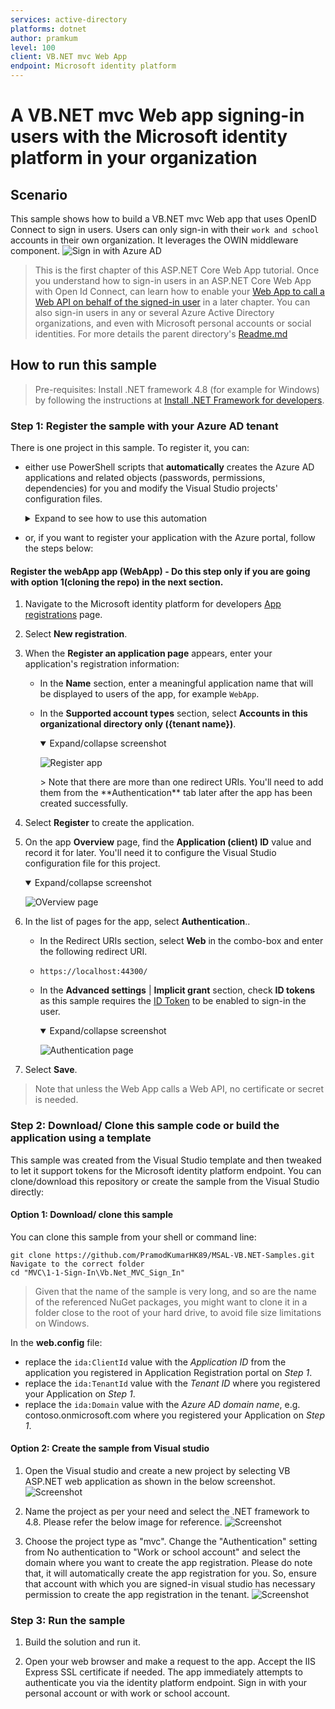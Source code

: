 ```yaml
---
services: active-directory
platforms: dotnet
author: pramkum
level: 100
client: VB.NET mvc Web App
endpoint: Microsoft identity platform
---
```


# A VB.NET mvc Web app signing-in users with the Microsoft identity platform in your organization

## Scenario

This sample shows how to build a VB.NET mvc Web app that uses OpenID Connect to sign in users. Users can only sign-in with their `work and school` accounts in their own organization. It leverages the OWIN middleware component.
![Sign in with Azure AD](Images/sign-in.png)

> This is the first chapter of this ASP.NET Core Web App tutorial. Once you understand how to sign-in users in an ASP.NET Core Web App with Open Id Connect, can learn how to enable your [Web App to call a Web API on behalf of the signed-in user](../../2-WebApp-graph-user) in a later chapter.
  You can also sign-in users in any or several Azure Active Directory organizations, and even with Microsoft personal accounts or social identities. For more details the parent directory's [Readme.md](../Readme.md)

## How to run this sample

> Pre-requisites: Install .NET framework 4.8 (for example for Windows) by following the instructions at [Install .NET Framework for developers](https://docs.microsoft.com/en-us/dotnet/framework/install/guide-for-developers). 

### Step 1: Register the sample with your Azure AD tenant

There is one project in this sample. To register it, you can:

- either use PowerShell scripts that **automatically** creates the Azure AD applications and related objects (passwords, permissions, dependencies) for you and modify the Visual Studio projects' configuration files.

  <details>
  <summary>Expand to see how to use this automation</summary>

    1. On Windows run PowerShell and navigate to the solution's folder

    2. In PowerShell run:

       ```PowerShell
       Set-ExecutionPolicy -ExecutionPolicy RemoteSigned -Scope Process -Force
       ```

    3. Run the script to create your Azure AD application and configure the code of the sample application accordingly

       ```PowerShell
       cd .\AppCreationScripts\ 
   .\Configure.ps1
       ```

       > Other ways of running the scripts are described in [App Creation Scripts](./AppCreationScripts/AppCreationScripts.md)

    4. Open the Visual Studio solution and click start. That's it!

    </details>

- or, if you want to register your application with the Azure portal, follow the steps below:

#### Register the webApp app (WebApp) - Do this step only if you are going with option 1(cloning the repo) in the next section. 

1. Navigate to the Microsoft identity platform for developers [App registrations](https://go.microsoft.com/fwlink/?linkid=2083908) page.
1. Select **New registration**.
1. When the **Register an application page** appears, enter your application's registration information:
   - In the **Name** section, enter a meaningful application name that will be displayed to users of the app, for example `WebApp`.
   - In the **Supported account types** section, select **Accounts in this organizational directory only ({tenant name})**.
     <details open=true>
     <summary>Expand/collapse screenshot</summary>

       ![Register app](Images/screenshot-register-app.png)

     </details>
     > Note that there are more than one redirect URIs. You'll need to add them from the **Authentication** tab later after the app has been created successfully.
     
1. Select **Register** to create the application.
1. On the app **Overview** page, find the **Application (client) ID** value and record it for later. You'll need it to configure the Visual Studio configuration file for this project.
   <details open=true>
   <summary>Expand/collapse screenshot</summary>

     ![OVerview page](Images/screenshot-overview.png)

   </details>

1. In the list of pages for the app, select **Authentication**..
   - In the Redirect URIs section, select **Web** in the combo-box and enter the following redirect URI.
    - `https://localhost:44300/`          
   - In the **Advanced settings** | **Implicit grant** section, check **ID tokens** as this sample requires
     the [ID Token](https://docs.microsoft.com/azure/active-directory/develop/id-tokens) to be enabled to
     sign-in the user.
     <details open=true>
     <summary>Expand/collapse screenshot</summary>

       ![Authentication page](Images/screenshot-authentication.png)

     </details>

1. Select **Save**.

> Note that unless the Web App calls a Web API, no certificate or secret is needed.

### Step 2: Download/ Clone this sample code or build the application using a template

This sample was created from the Visual Studio template and then tweaked to let it support tokens for the Microsoft identity platform endpoint. You can clone/download this repository or create the sample from the Visual Studio directly:

#### Option 1: Download/ clone this sample

You can clone this sample from your shell or command line:

  ```console
git clone https://github.com/PramodKumarHK89/MSAL-VB.NET-Samples.git
Navigate to the correct folder
cd "MVC\1-1-Sign-In\Vb.Net_MVC_Sign_In"
  ```

> Given that the name of the sample is very long, and so are the name of the referenced NuGet packages, you might want to clone it in a folder close to the root of your hard drive, to avoid file size limitations on Windows.

  In the **web.config** file:
  
  - replace the `ida:ClientId` value with the *Application ID* from the application you registered in Application Registration portal on *Step 1*.
  - replace the `ida:TenantId` value with the *Tenant ID* where you registered your Application on *Step 1*.
  - replace the `ida:Domain` value with the *Azure AD domain name*,  e.g. contoso.onmicrosoft.com where you registered your Application on *Step 1*.

#### Option 2: Create the sample from Visual studio

1. Open the Visual studio and create a new project by selecting VB ASP.NET web application as shown in the below screenshot.
    ![Screenshot](Images/WebForms_Sign_In_Framework_1.png)
    
2. Name the project as per your need and select the .NET framework to 4.8. Please refer the below image for reference.
    ![Screenshot](Images/WebForms_Sign_In_Framework_2.png)
    
3. Choose the project type as "mvc". Change the "Authentication" setting from No authentication to "Work or school account" and select the domain where you want to create the app registration. Please do note that, it will automatically create the app registration for you. So, ensure that account with which you are signed-in visual studio has necessary permission to create the app registration in the tenant. 
    ![Screenshot](Images/WebForms_Sign_In_Framework_3.png)

### Step 3: Run the sample

1. Build the solution and run it.

2. Open your web browser and make a request to the app. Accept the IIS Express SSL certificate if needed. The app immediately attempts to authenticate you via the identity platform endpoint. Sign in with your personal account or with work or school account.
